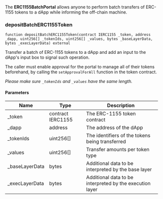 The **ERC1155BatchPortal** allows anyone to perform batch transfers of
ERC-1155 tokens to a dApp while informing the off-chain machine.


### depositBatchERC1155Token

```solidity
function depositBatchERC1155Token(contract IERC1155 _token, address _dapp, uint256[] _tokenIds, uint256[] _values, bytes _baseLayerData, bytes _execLayerData) external
```

Transfer a batch of ERC-1155 tokens to a dApp and add an input to
the dApp's input box to signal such operation.

The caller must enable approval for the portal to manage all of their tokens
beforehand, by calling the `setApprovalForAll` function in the token contract.

_Please make sure `_tokenIds` and `_values` have the same length._

#### Parameters

| Name | Type | Description |
| ---- | ---- | ----------- |
| _token | contract IERC1155 | The ERC-1155 token contract |
| _dapp | address | The address of the dApp |
| _tokenIds | uint256[] | The identifiers of the tokens being transferred |
| _values | uint256[] | Transfer amounts per token type |
| _baseLayerData | bytes | Additional data to be interpreted by the base layer |
| _execLayerData | bytes | Additional data to be interpreted by the execution layer |
